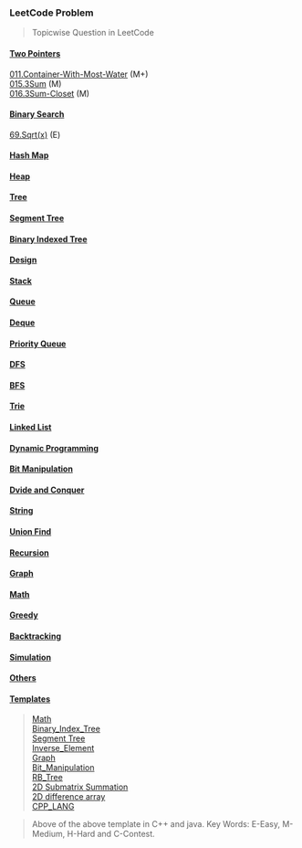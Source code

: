 ### LeetCode Problem 

> Topicwise Question in LeetCode

#### [Two Pointers](https://thisiskushal31/Datastructures-and-Algorithms/tree/main/Leetcode/Two_Pointers)

[011.Container-With-Most-Water](https://thisiskushal31/Datastructures-and-Algorithms/tree/main/Leetcode/Two_Pointers/011.Container-With-Most-Water) (M+)      
[015.3Sum](https://github.com/thisiskushal31/Datastructures-and-Algorithms/tree/main/Leetcode/Two_Pointers/015.3Sum)  (M)    
[016.3Sum-Closet](https://thisiskushal31/Datastructures-and-Algorithms/tree/main/Leetcode/Two_Pointers/016.3Sum-Closest) (M)   

#### [Binary Search](https://thisiskushal31/Datastructures-and-Algorithms/tree/main/Leetcode/Binary_Search)

[69.Sqrt(x)](https://thisiskushal31/Datastructures-and-Algorithms/tree/main/Leetcode/Two_Pointers/Binary_Search\069.Sqrt(x)) (E)  

#### [Hash Map](https://thisiskushal31/Datastructures-and-Algorithms/tree/main/Leetcode/Hash_Map)

#### [Heap](https://thisiskushal31/Datastructures-and-Algorithms/tree/main/Leetcode/Heap)

#### [Tree](https://thisiskushal31/Datastructures-and-Algorithms/tree/main/Leetcode/Tree)

#### [Segment Tree](https://thisiskushal31/Datastructures-and-Algorithms/tree/main/Leetcode/Segment_Tree)

#### [Binary Indexed Tree](https://thisiskushal31/Datastructures-and-Algorithms/tree/main/Leetcode/Binary_Indexed_Tree)

#### [Design](https://thisiskushal31/Datastructures-and-Algorithms/tree/main/Leetcode/Design)

#### [Stack](https://thisiskushal31/Datastructures-and-Algorithms/tree/main/Leetcode/Stack)

#### [Queue](https://thisiskushal31/Datastructures-and-Algorithms/tree/main/Leetcode/Queue)

#### [Deque](https://thisiskushal31/Datastructures-and-Algorithms/tree/main/Leetcode/Deque)

#### [Priority Queue](https://thisiskushal31/Datastructures-and-Algorithms/tree/main/Leetcode/Priority_Queue)

#### [DFS](https://thisiskushal31/Datastructures-and-Algorithms/tree/main/Leetcode/DFS)

#### [BFS](https://thisiskushal31/Datastructures-and-Algorithms/tree/main/Leetcode/BFS)

#### [Trie](https://thisiskushal31/Datastructures-and-Algorithms/tree/main/Leetcode/Trie)

#### [Linked List](https://thisiskushal31/Datastructures-and-Algorithms/tree/main/Leetcode/Linked_List)

#### [Dynamic Programming](https://thisiskushal31/Datastructures-and-Algorithms/tree/main/Leetcode/Dynamic_Programming)

#### [Bit Manipulation](https://thisiskushal31/Datastructures-and-Algorithms/tree/main/Leetcode/Bit_Manipulation)

#### [Dvide and Conquer](https://thisiskushal31/Datastructures-and-Algorithms/tree/main/Leetcode/Divide_and_Conquer)

#### [String](https://thisiskushal31/Datastructures-and-Algorithms/tree/main/Leetcode/String)

#### [Union Find](https://thisiskushal31/Datastructures-and-Algorithms/tree/main/Leetcode/Union_Find)

#### [Recursion](https://thisiskushal31/Datastructures-and-Algorithms/tree/main/Leetcode/Recursion)

#### [Graph](https://thisiskushal31/Datastructures-and-Algorithms/tree/main/Leetcode/Graph)

#### [Math](https://thisiskushal31/Datastructures-and-Algorithms/tree/main/Leetcode/Math)

#### [Greedy](https://thisiskushal31/Datastructures-and-Algorithms/tree/main/Leetcode/Greedy)

#### [Backtracking](https://thisiskushal31/Datastructures-and-Algorithms/tree/main/Leetcode/Backtracking)

#### [Simulation](https://thisiskushal31/Datastructures-and-Algorithms/tree/main/Leetcode/Simulation)

#### [Others](https://thisiskushal31/Datastructures-and-Algorithms/tree/main/Leetcode/Others)

#### [Templates](https://github.com/thisiskushal31/Datastructures-and-Algorithms/tree/main/Template)  

>[Math](https://github.com/thisiskushal31/Datastructures-and-Algorithms/tree/main/Template/Math)                        
>[Binary_Index_Tree](https://github.com/thisiskushal31/Datastructures-and-Algorithms/tree/main/Template/Binary_Index_Tree)           
>[Segment Tree](https://thisiskushal31/Datastructures-and-Algorithms/tree/main/Template/SegmentTree)          
>[Inverse_Element](https://thisiskushal31/Datastructures-and-Algorithms/tree/main/Template/Inverse_Element)                 
>[Graph](https://github.com/thisiskushal31/Datastructures-and-Algorithms/tree/main/Template/Graph)                      
>[Bit_Manipulation](https://github.com/thisiskushal31/Datastructures-and-Algorithms/tree/main/Template/Bit_manipulation)                  
>[RB_Tree](https://github.com/thisiskushal31/Datastructures-and-Algorithms/tree/main/Template/RB_Tree)                      
>[2D Submatrix Summation](https://github.com/thisiskushal31/Datastructures-and-Algorithms/tree/main/Template/Sub_Rect_Sum_2D)                       
>[2D difference array](https://github.com/thisiskushal31/Datastructures-and-Algorithms/tree/main/master/Template/Diff_Array_2D)                          
>[CPP_LANG](https://github.com/thisiskushal31/Datastructures-and-Algorithms/tree/main/Template/CPP_LANG)

> Above of the above template in C++ and java.
> Key Words: E-Easy, M-Medium, H-Hard and C-Contest.
